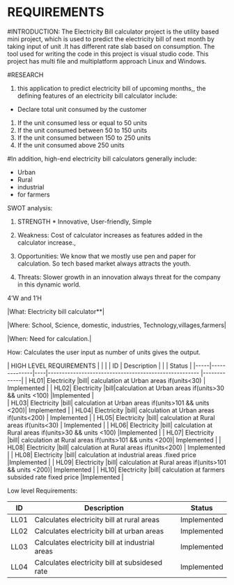 # REQUIREMENTS

#INTRODUCTION:
 The Electricity Bill calculator project is the utility based mini project, which is used to predict the electricity bill of next month by taking input of unit .It has different rate slab based on consumption. The tool used for writing the code in this project is visual studio code. This project has multi file and multiplatform approach Linux and Windows.

 #RESEARCH
 1. this application to predict electricity bill of upcoming months,, the defining features of an electricity bill calculator include:
 
 * Declare total unit consumed by the customer 
 1. If the unit consumed less or equal to 50 units
 2. If the unit consumed between 50 to 150 units
 3. If  the unit consumed between 150 to 250 units
 4. If the unit consumed above 250 units 


  #In addition, high-end electricity bill calculators generally include:
  * Urban
  * Rural
  * industrial
  * for farmers

  SWOT analysis:

  

  1. STRENGTH * Innovative, User-friendly, Simple
  2.  Weakness: Cost of calculator increases as features added in the calculator increase.,

  3. Opportunities: We know that we mostly use pen and paper for calculation. So tech based market always attracts the youth.

  4. Threats: Slower growth in an innovation always threat for the company in this dynamic world.

4’W and 1’H

|What: Electricity bill calculator**|

|Where: School, Science, domestic, industries, Technology,villages,farmers|

|When: Need for calculation.|

How: Calculates the user input as number of units gives the output.


|                       HIGH LEVEL REQUIREMENTS                                                 |
|                                                                                               |
| ID	| Description	 |    |                                                       |  Status     |
|-----|--------------|----|------------------------------------------------------ |-------------|
| HL01|	Electricity  |bill| calculation at Urban areas if(units<30)	              | Implemented |
| HL02|	Electricity  |bill|calculation at Urban areas if(units>30 && units <100)	|Implemented  |  
| HL03|	Electricity  |bill| calculation at Urban areas if(units>101 && units <200)|	Implemented |
| HL04|	Electricity  |bill| calculation at Urban areas if(units<200)	            | Implemented |
| HL05|	Electricity  |bill| calculation at Rural areas if(units<30)	              | Implemented |
| HL06|	Electricity  |bill| calculation at Rural areas if(units>30 && units <100)	|Implemented  |
| HL07|	Electricity  |bill| calculation at Rural areas if(units>101 && units <200)|	Implemented |
| HL08|	Electricity  |bill| calculation at Rural areas if(units<200)              |	Implemented |
| HL08|	Electricity  |bill| calculation at industrial  areas .fixed price         |Implemented  |
| HL09|	Electricity  |bill| calculation at Rural areas if(units>101 && units <200)|	Implemented |
| HL10|	Electricity  |bill| calculation at farmers subsided rate fixed price      |Implemented  | 


Low level Requirements:

|ID	  |   Description	                                    |  Status      |
|-----|---------------------------------------------------|--------------|
|LL01 |  	Calculates electricity bill at rural areas      |  Implemented |
|LL02 | 	Calculates electricity bill at urban areas	    |  Implemented |
|LL03 |   Calculates electricity bill at industrial areas	|  Implemented |
|LL04	|   Calculates electricity bill at subsidesed rate	|  Implemented |


